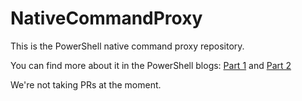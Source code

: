 # NativeCommandProxy

This is the PowerShell native command proxy repository.

You can find more about it in the PowerShell blogs:
[Part 1](https://devblogs.microsoft.com/powershell/native-commands-in-powershell-a-new-approach/)
and
[Part 2](https://devblogs.microsoft.com/powershell/native-commands-in-powershell-a-new-approach-part-2)

We're not taking PRs at the moment.
